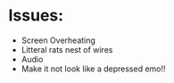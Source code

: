 # Issues:
- Screen Overheating
- Litteral rats nest of wires
- Audio
- Make it not look like a depressed emo!!